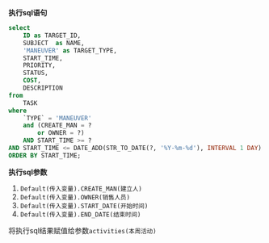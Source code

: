 <p class="panel-title"><b>执行sql语句</b></p>

```sql
select
	ID as TARGET_ID,
	SUBJECT  as NAME,
	'MANEUVER' as TARGET_TYPE,
    START_TIME,
    PRIORITY,
    STATUS,
    COST,
    DESCRIPTION 
from
	TASK
where
	`TYPE` = 'MANEUVER'
	and (CREATE_MAN = ?
		or OWNER = ?)
    AND START_TIME >= ?
AND START_TIME <= DATE_ADD(STR_TO_DATE(?, '%Y-%m-%d'), INTERVAL 1 DAY)
ORDER BY START_TIME;

```

<p class="panel-title"><b>执行sql参数</b></p>

1. `Default(传入变量).CREATE_MAN(建立人)`
2. `Default(传入变量).OWNER(销售人员)`
3. `Default(传入变量).START_DATE(开始时间)`
4. `Default(传入变量).END_DATE(结束时间)`

将执行sql结果赋值给参数`activities(本周活动)`
